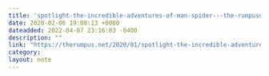```yaml
---
title: 'spotlight-the-incredible-adventures-of-man-spider---the-rumpusnet'
date: 2020-02-06 19:08:13 +0000
dateadded: 2022-04-07 23:16:03 -0400
description: ""
link: "https://therumpus.net/2020/01/spotlight-the-incredible-adventures-of-man-spider/"
category:
layout: note
---
```

